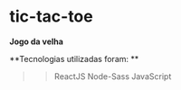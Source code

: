 # tic-tac-toe
**Jogo da velha**

**Tecnologias utilizadas foram: **

>>ReactJS
>>Node-Sass
>>JavaScript
